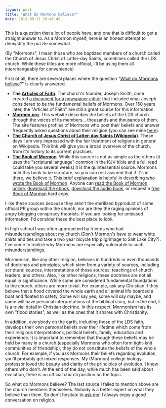 ```yaml
---
layout: post
title: "What do Mormons believe?"
date: 2011-09-11 19:47:49
---
```


This is a question that a lot of people have, and one that is difficult to get a straight answer to. As a Mormon myself, here is an honest attempt to demystify the puzzle somewhat.

(By "Mormons", I mean those who are baptized members of a church called the Church of Jesus Christ of Latter-day Saints, sometimes called the LDS church. While these titles are more official, I'll be using them all interchangeably for convenience)

First of all, there are several places where the question "<a href="http://mormon.org" target="_blank" rel="noopener noreferrer" title="What do Mormons believe">What do Mormons believe</a>?" is clearly answered.

*   **The <a href="http://lds.org/scriptures/pgp/a-of-f/1?lang=eng" target="_blank" rel="noopener noreferrer" title="LDS Articles of Faith">Articles of Faith</a>**. The church's founder, Joseph Smith, once created <a href="http://en.wikipedia.org/wiki/Wentworth_letter" target="_blank" rel="noopener noreferrer" title="Wentworth Letter">a document for a newspaper editor</a> that included what Joseph considered to be the fundamental beliefs of Mormons. Over 150 years later, the "Articles of Faith" are still a great source for this information.
*   <a href="http://mormon.org" target="_blank" rel="noopener noreferrer" title="What do Mormons Believe"><strong>Mormon.org</strong></a>. This website describes the beliefs of the LDS church through the voices of its members... thousands and thousands of them. The site features profiles of Mormons who post their beliefs and answer frequently asked questions about their religion (you can see mine <a href="http://mormon.org/me/1NGX/" target="_blank" rel="noopener noreferrer" title="Bryan at Mormon.org">here</a>).
*   <a href="http://en.wikipedia.org/wiki/The_Church_of_Jesus_Christ_of_Latter-day_Saints" target="_blank" rel="noopener noreferrer" title="The LDS Church (Wikipedia)"><strong>The Church of Jesus Christ of Latter-day Saints (Wikipedia)</strong></a>. These days I am very impressed with the fair treatment of religions in general on Wikipedia. This link will give you a broad overview of the church, from it's history to its current practices.
*   <a href="http://lds.org/scriptures/bofm?lang=eng" target="_blank" rel="noopener noreferrer" title="The Book of Mormon"><strong>The Book of Mormon</strong></a>. While this source is not as simple as the others (it uses the "scriptural language" common in the KJV bible and a full read could take you several weeks) it is the quintessential source. Mormons hold this book to be scripture, so you can rest assured that if it's in there, we believe it. <a href="http://lds.org/scriptures/bofm/explanation?lang=eng" target="_blank" rel="noopener noreferrer" title="Book of Mormon Explanation ">This brief explanation</a> is helpful in describing <a href="http://youtu.be/CkKblIMfmjI" target="_blank" rel="noopener noreferrer" title="Who wrote the Book of Mormon [VIDEO]">who wrote the Book of Mormon</a>. Anyone can <a href="http://lds.org/scriptures/bofm?lang=eng" target="_blank" rel="noopener noreferrer" title="The Book of Mormon Online">read the Book of Mormon online</a>, <a href="http://www.gutenberg.org/ebooks/17" target="_blank" rel="noopener noreferrer" title="Download the Book of Mormon ebook">download the ebook</a>, <a href="http://lds.org/mp3/display/0,18692,5297-41,00.html" target="_blank" rel="noopener noreferrer" title="Download the Book of Mormon Audiobook">download the audio book</a>, or request a <a href="https://www.mormon.org/site/free-book-of-mormon" target="_blank" rel="noopener noreferrer" title="Free Book of Mormon">free Book of Mormon</a> hard copy.

I like these sources because they aren't the sterilized byproduct of some official PR group within the church, nor are they the raging opinions of angry blogging conspiracy theorists. If you are looking for unbiased information, I'd consider these the best place to look.

In high school I was often approached by friends who had misunderstandings about my church (Don't Mormon's have to wear white shirts and ties and take a two year bicycle trip pilgrimage to Salt Lake City?). I've come to realize why Mormons are especially vulnerable to such misunderstandings.

Mormonism, like any other religion, believes in hundreds or even thousands of doctrines and principles, which stem from a variety of sources, including scriptural sources, interpretations of those sources, teachings of church leaders, and others. Also, like other religions, these doctrines are not all equal in significance. While some are considered fundamental foundations to the church, others are more trivial. For example, ask any Christian if they believe that a flood covered the whole earth and all animal life boarded a boat and floated to safety. Some will say yes, some will say maybe, and some will have personal interpretations of the biblical story, but in the end, it is a trivial detail in Christian doctrine. In this respect, Mormonism has its own "flood stories", as well as the ones that it shares with Christianity.

In addition, everybody on the earth, including those of the LDS faith, develops their own personal beliefs over their lifetime which come from their religious interpretations, political beliefs, family, education and experience. It is important to remember that though these beliefs may be held by many in a church (especially Mormons who often form tight-knit communities of friendship), they do not constitute the beliefs of the whole church. For example, if you ask Mormons their beliefs regarding evolution, you'll probably get mixed responses. My (Mormon) college biology professor loved the beauty and clarity of the principles of evolution. I know others who don't. At the end of the day, while much has been said about evolution, there is no official church position on the topic.

So what do Mormons believe? The last source I failed to mention above are the church members themselves. Nobody is a better expert on what they believe than them. So don't hesitate to <a href="http://www.bryanbraun.com/contact" target="_blank" rel="noopener noreferrer" title="Contact Me">ask me</a>! I always enjoy a good conversation on religion.

